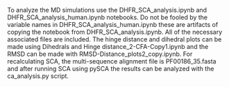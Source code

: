 To analyze the MD simulations use the DHFR_SCA_analysis.ipynb and DHFR_SCA_analysis_human.ipynb notebooks. Do not be fooled by the variable names in DHFR_SCA_analysis_human.ipynb these are artifacts of copying the notebook from DHFR_SCA_analysis.ipynb. All of the necessary associated files are included. The hinge distance and dihedral plots can be made using Dihedrals and Hinge distance_2-CFA-Copy1.ipynb and the RMSD can be made with RMSD-Distance_plots2_copy.ipynb. For recalculating SCA, the multi-sequence alignment file is PF00186_35.fasta and after running SCA using pySCA the results can be analyzed with the ca_analysis.py script. 
